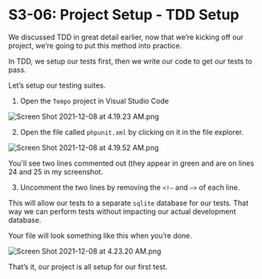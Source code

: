 # S3-06: Project Setup - TDD Setup

We discussed TDD in great detail earlier, now that we’re kicking off our project, we’re going to put this method into practice.

In TDD, we setup our tests first, then we write our code to get our tests to pass.

Let’s setup our testing suites.

1. Open the `Tempo` project in Visual Studio Code

![Screen Shot 2021-12-08 at 4.19.23 AM.png](S3-06:%20Project%20Setup%20-%20TDD%20Setup.assets/Screen%20Shot%202021-12-08%20at%204.19.23%20AM.png)

2. Open the file called `phpunit.xml` by clicking on it in the file explorer.

![Screen Shot 2021-12-08 at 4.19.52 AM.png](S3-06:%20Project%20Setup%20-%20TDD%20Setup.assets/Screen%20Shot%202021-12-08%20at%204.19.52%20AM.png)

You'll see two lines commented out (they appear in green and are on lines 24 and 25 in my screenshot.

3. Uncomment the two lines by removing the `<!—` and `—>` of each line.

This will allow our tests to a separate `sqlite` database for our tests. That way we can perform tests without impacting our actual development database.

Your file will look something like this when you’re done.

![Screen Shot 2021-12-08 at 4.23.20 AM.png](S3-06:%20Project%20Setup%20-%20TDD%20Setup.assets/Screen%20Shot%202021-12-08%20at%204.23.20%20AM.png)

That’s it, our project is all setup for our first test.

